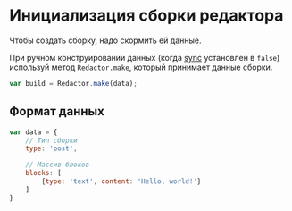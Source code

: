 # Инициализация сборки редактора

Чтобы создать сборку, надо скормить ей данные.

При ручном конструировании данных (когда [sync](CONFIGURATION.md#sync) установлен в `false`) используй метод `Redactor.make`,
который принимает данные сборки.
```javascript
var build = Redactor.make(data);
```

## Формат данных

```javascript
var data = {
    // Тип сборки
    type: 'post',

    // Массив блоков
    blocks: [
        {type: 'text', content: 'Hello, world!'}
    ]
}
```
